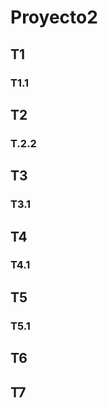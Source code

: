 # Proyecto2

## T1
### T1.1
## T2
### T.2.2
## T3
### T3.1
## T4
### T4.1
## T5
### T5.1
## T6

## T7